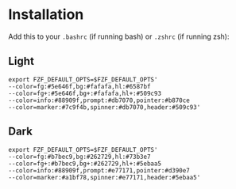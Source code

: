 # Installation 

Add this to your `.bashrc` (if running bash) or `.zshrc` (if running zsh): 

## Light

```bashrc
export FZF_DEFAULT_OPTS=$FZF_DEFAULT_OPTS' 
--color=fg:#5e646f,bg:#fafafa,hl:#6587bf 
--color=fg+:#5e646f,bg+:#fafafa,hl+:#509c93 
--color=info:#88909f,prompt:#db7070,pointer:#b870ce 
--color=marker:#7c9f4b,spinner:#db7070,header:#509c93'
```

## Dark

```bashrc
export FZF_DEFAULT_OPTS=$FZF_DEFAULT_OPTS' 
--color=fg:#b7bec9,bg:#262729,hl:#73b3e7 
--color=fg+:#b7bec9,bg+:#262729,hl+:#5ebaa5 
--color=info:#88909f,prompt:#e77171,pointer:#d390e7 
--color=marker:#a1bf78,spinner:#e77171,header:#5ebaa5'
```
